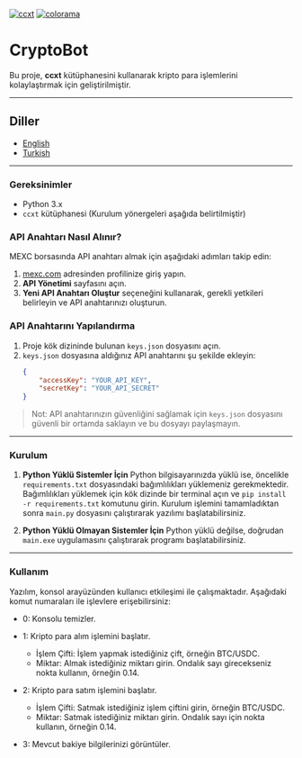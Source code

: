 [![ccxt](https://img.shields.io/pypi/v/ccxt)](https://pypi.org/project/ccxt/)
[![colorama](https://img.shields.io/pypi/v/colorama)](https://pypi.org/project/colorama/)

# CryptoBot

Bu proje, **ccxt** kütüphanesini kullanarak kripto para işlemlerini kolaylaştırmak için geliştirilmiştir.

---

## Diller
- [English](README.md)
- [Turkish](README_TR.md)

---

### Gereksinimler
- Python 3.x
- `ccxt` kütüphanesi (Kurulum yönergeleri aşağıda belirtilmiştir)

### API Anahtarı Nasıl Alınır?
MEXC borsasında API anahtarı almak için aşağıdaki adımları takip edin:
  1. [mexc.com](https://www.mexc.com/) adresinden profilinize giriş yapın.
  2. **API Yönetimi** sayfasını açın.
  3. **Yeni API Anahtarı Oluştur** seçeneğini kullanarak, gerekli yetkileri belirleyin ve API anahtarınızı oluşturun.

### API Anahtarını Yapılandırma
1. Proje kök dizininde bulunan `keys.json` dosyasını açın.
2. `keys.json` dosyasına aldığınız API anahtarını şu şekilde ekleyin:
   ```json
   {
       "accessKey": "YOUR_API_KEY",
       "secretKey": "YOUR_API_SECRET"
   }
> Not: API anahtarınızın güvenliğini sağlamak için `keys.json` dosyasını güvenli bir ortamda saklayın ve bu dosyayı paylaşmayın.

---

### Kurulum
1. **Python Yüklü Sistemler İçin**
   Python bilgisayarınızda yüklü ise, öncelikle `requirements.txt` dosyasındaki bağımlılıkları yüklemeniz gerekmektedir. Bağımlılıkları yüklemek için kök dizinde bir terminal açın ve `pip install -r requirements.txt` komutunu girin. Kurulum işlemini tamamladıktan sonra `main.py` dosyasını çalıştırarak yazılımı başlatabilirsiniz.
   
2. **Python Yüklü Olmayan Sistemler İçin**
   Python yüklü değilse, doğrudan `main.exe` uygulamasını çalıştırarak programı başlatabilirsiniz.

---

### Kullanım
Yazılım, konsol arayüzünden kullanıcı etkileşimi ile çalışmaktadır. Aşağıdaki komut numaraları ile işlevlere erişebilirsiniz:
- 0: Konsolu temizler.

- 1: Kripto para alım işlemini başlatır.
  - İşlem Çifti: İşlem yapmak istediğiniz çift, örneğin BTC/USDC.
  - Miktar: Almak istediğiniz miktarı girin. Ondalık sayı girecekseniz nokta kullanın, örneğin 0.14.

- 2: Kripto para satım işlemini başlatır.
  - İşlem Çifti: Satmak istediğiniz işlem çiftini girin, örneğin BTC/USDC.
  - Miktar: Satmak istediğiniz miktarı girin. Ondalık sayı için nokta kullanın, örneğin 0.14.

- 3: Mevcut bakiye bilgilerinizi görüntüler.